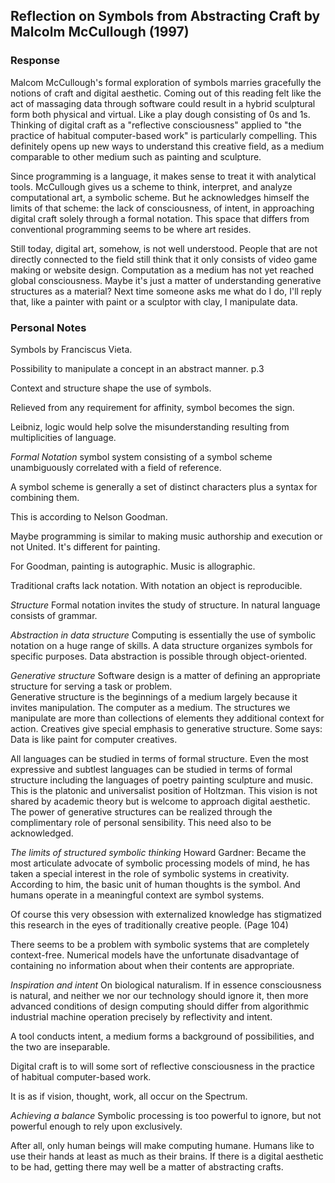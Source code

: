 ## Reflection on Symbols from Abstracting Craft by Malcolm McCullough (1997)

### Response

Malcom McCullough's formal exploration of symbols marries gracefully the notions of craft and digital aesthetic. Coming out of this reading felt like the act of massaging data through software could result in a hybrid sculptural form both physical and virtual. Like a play dough consisting of 0s and 1s. Thinking of digital craft as a "reflective consciousness" applied to "the practice of habitual computer-based work" is particularly compelling. This definitely opens up new ways to understand this creative field, as a medium comparable to other medium such as painting and sculpture.

Since programming is a language, it makes sense to treat it with analytical tools. McCullough gives us a scheme to think, interpret, and analyze computational art, a symbolic scheme. But he acknowledges himself the limits of that scheme: the lack of consciousness, of intent, in approaching digital craft solely through a formal notation. This space that differs from conventional programming seems to be where art resides.

Still today, digital art, somehow, is not well understood. People that are not directly connected to the field still think that it only consists of video game making or website design. Computation as a medium has not yet reached global consciousness. Maybe it's just a matter of understanding generative structures as a material? Next time someone asks me what do I do, I'll reply that, like a painter with paint or a sculptor with clay, I manipulate data.   


### Personal Notes
Symbols by Franciscus Vieta.

Possibility to manipulate a concept in an abstract manner. p.3

Context and structure shape the use of symbols.

Relieved from any requirement for affinity, symbol becomes the sign.

Leibniz, logic would help solve the misunderstanding resulting from multiplicities of language.

*Formal Notation*
symbol system consisting of a symbol scheme unambiguously correlated with a field of reference.

A symbol scheme is generally a set of distinct characters plus a syntax for combining them.

This is according to Nelson Goodman.

Maybe programming is similar to making music authorship and execution or not United.
It's different for painting.

For Goodman, painting is autographic. Music is allographic.

Traditional crafts lack notation. With notation an object is reproducible.

*Structure*
Formal notation invites the study of structure. In natural language consists of grammar.

*Abstraction in data structure*
Computing is essentially the use of symbolic notation on a huge range of skills.
A data structure organizes symbols for specific purposes.
Data abstraction is possible through object-oriented.

*Generative structure*
Software design is a matter of defining an appropriate structure for serving a task or problem.  
Generative structure is the beginnings of a medium largely because it invites manipulation.
The computer as a medium.
The structures we manipulate are more than collections of elements they additional context for action.
Creatives give special emphasis to generative structure.
Some says: Data is like paint for computer creatives.

All languages can be studied in terms of formal structure. Even the most expressive and subtlest languages can be studied in terms of formal structure including the languages of poetry painting sculpture and music. This is the platonic and universalist position of Holtzman. This vision is not shared by academic theory but is welcome to approach digital aesthetic. The power of generative structures can be realized through the complimentary role of personal sensibility. This need also to be acknowledged.

*The limits of structured symbolic thinking*
Howard Gardner: Became the most articulate advocate of symbolic processing models of mind, he has taken a special interest in the role of symbolic systems in creativity. According to him, the basic unit of human thoughts is the symbol. And humans operate in a meaningful context are symbol systems.

Of course this very obsession with externalized knowledge has stigmatized this research in the eyes of traditionally creative people. (Page 104)

There seems to be a problem with symbolic systems that are completely context-free. Numerical models have the unfortunate disadvantage of containing no information about when their contents are appropriate.

*Inspiration and intent*
On biological naturalism. If in essence consciousness is natural, and neither we nor our technology should ignore it, then more advanced conditions of design computing should differ from algorithmic industrial machine operation precisely by reflectivity and intent.

A tool conducts intent, a medium forms a background of possibilities, and the two are inseparable.

Digital craft is to will some sort of reflective consciousness in the practice of habitual computer-based work.

It is as if vision, thought, work, all occur on the Spectrum.

*Achieving a balance*
Symbolic processing is too powerful to ignore, but not powerful enough to rely upon exclusively.

After all, only human beings will make computing humane. Humans like to use their hands at least as much as their brains. If there is a digital aesthetic to be had, getting there may well be a matter of abstracting crafts.
